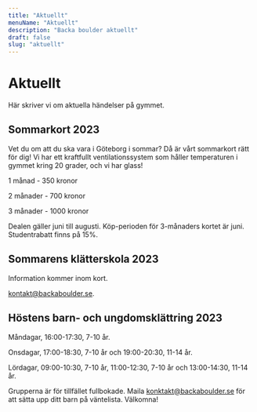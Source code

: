 ```yaml
---
title: "Aktuellt"
menuName: "Aktuellt"
description: "Backa boulder aktuellt"
draft: false
slug: "aktuellt"
---
```


# Aktuellt

Här skriver vi om aktuella händelser på gymmet.



## Sommarkort 2023

Vet du om att du ska vara i Göteborg i sommar?
Då är vårt sommarkort rätt för dig!
Vi har ett kraftfullt ventilationssystem som håller
temperaturen i gymmet kring 20 grader, och vi har glass!

1 månad - 350 kronor

2 månader - 700 kronor

3 månader - 1000 kronor

Dealen gäller juni till augusti. 
Köp-perioden för 3-månaders kortet är juni. 
Studentrabatt finns på 15%. 


## Sommarens klätterskola 2023

Information kommer inom kort.

kontakt@backaboulder.se.



## Höstens barn- och ungdomsklättring 2023
 

Måndagar, 16:00-17:30, 7-10 år. 

Onsdagar, 17:00-18:30, 7-10 år och 19:00-20:30, 11-14 år. 

Lördagar, 09:00-10:30, 7-10 år, 11:00-12:30, 7-10 år och 13:00-14:30, 11-14 år. 

Grupperna är för tillfället fullbokade.
Maila konktakt@backaboulder.se för att sätta upp 
ditt barn på väntelista.
Välkomna!


